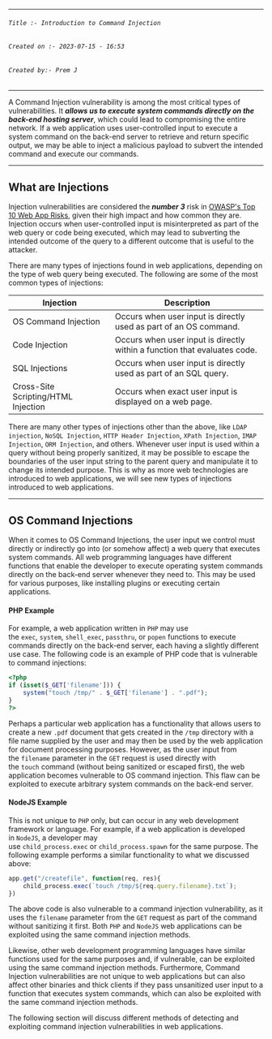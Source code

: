 
***
###### `Title :- Introduction to Command Injection`
###### `Created on :- 2023-07-15 - 16:53`
###### `Created by:- Prem J`
---

A Command Injection vulnerability is among the most critical types of vulnerabilities. It ***allows us to execute system commands directly on the back-end hosting server***, which could lead to compromising the entire network. If a web application uses user-controlled input to execute a system command on the back-end server to retrieve and return specific output, we may be able to inject a malicious payload to subvert the intended command and execute our commands.

---

## What are Injections

Injection vulnerabilities are considered the ***number 3*** risk in [OWASP's Top 10 Web App Risks](https://owasp.org/www-project-top-ten/), given their high impact and how common they are. Injection occurs when user-controlled input is misinterpreted as part of the web query or code being executed, which may lead to subverting the intended outcome of the query to a different outcome that is useful to the attacker.

There are many types of injections found in web applications, depending on the type of web query being executed. The following are some of the most common types of injections:

|Injection|Description|
|---|---|
|OS Command Injection|Occurs when user input is directly used as part of an OS command.|
|Code Injection|Occurs when user input is directly within a function that evaluates code.|
|SQL Injections|Occurs when user input is directly used as part of an SQL query.|
|Cross-Site Scripting/HTML Injection|Occurs when exact user input is displayed on a web page.|

There are many other types of injections other than the above, like `LDAP injection`, `NoSQL Injection`, `HTTP Header Injection`, `XPath Injection`, `IMAP Injection`, `ORM Injection`, and others. Whenever user input is used within a query without being properly sanitized, it may be possible to escape the boundaries of the user input string to the parent query and manipulate it to change its intended purpose. This is why as more web technologies are introduced to web applications, we will see new types of injections introduced to web applications.

---

## OS Command Injections

When it comes to OS Command Injections, the user input we control must directly or indirectly go into (or somehow affect) a web query that executes system commands. All web programming languages have different functions that enable the developer to execute operating system commands directly on the back-end server whenever they need to. This may be used for various purposes, like installing plugins or executing certain applications.

#### PHP Example

For example, a web application written in `PHP` may use the `exec`, `system`, `shell_exec`, `passthru`, or `popen` functions to execute commands directly on the back-end server, each having a slightly different use case. The following code is an example of PHP code that is vulnerable to command injections:

```php
<?php
if (isset($_GET['filename'])) {
    system("touch /tmp/" . $_GET['filename'] . ".pdf");
}
?>
```

Perhaps a particular web application has a functionality that allows users to create a new `.pdf` document that gets created in the `/tmp` directory with a file name supplied by the user and may then be used by the web application for document processing purposes. However, as the user input from the `filename` parameter in the `GET` request is used directly with the `touch` command (without being sanitized or escaped first), the web application becomes vulnerable to OS command injection. This flaw can be exploited to execute arbitrary system commands on the back-end server.

#### NodeJS Example

This is not unique to `PHP` only, but can occur in any web development framework or language. For example, if a web application is developed in `NodeJS`, a developer may use `child_process.exec` or `child_process.spawn` for the same purpose. The following example performs a similar functionality to what we discussed above:

```javascript
app.get("/createfile", function(req, res){
    child_process.exec(`touch /tmp/${req.query.filename}.txt`);
})
```

The above code is also vulnerable to a command injection vulnerability, as it uses the `filename` parameter from the `GET` request as part of the command without sanitizing it first. Both `PHP` and `NodeJS` web applications can be exploited using the same command injection methods.

Likewise, other web development programming languages have similar functions used for the same purposes and, if vulnerable, can be exploited using the same command injection methods. Furthermore, Command Injection vulnerabilities are not unique to web applications but can also affect other binaries and thick clients if they pass unsanitized user input to a function that executes system commands, which can also be exploited with the same command injection methods.

The following section will discuss different methods of detecting and exploiting command injection vulnerabilities in web applications.